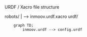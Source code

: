URDF / Xacro file structure

robots/  |        <!-- This directory defines the top level definition files.  We can have multiple definitions without changing other components-->
         --> inmoov.urdf.xacro
urdf/               <!-- This directory contains the individual component, linkages, config files to be included in the top level file-->


```inmoov.urdf.xacro
    graph TD;
        inmoov.urdf --> config.urdf
        
```